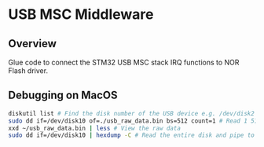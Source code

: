 # USB MSC Middleware
## Overview
Glue code to connect the STM32 USB MSC stack IRQ functions to NOR Flash driver.

## Debugging on MacOS
```bash
diskutil list # Find the disk number of the USB device e.g. /dev/disk2
sudo dd if=/dev/disk10 of=./usb_raw_data.bin bs=512 count=1 # Read 1 512B block to ./usb_raw_data.bin
xxd ~/usb_raw_data.bin | less # View the raw data
sudo dd if=/dev/disk10 | hexdump -C # Read the entire disk and pipe to hexdump
``` 
